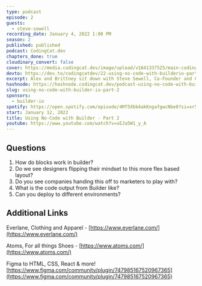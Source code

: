 ```yaml
---
type: podcast
episode: 2
guests:
  - steve-sewell
recording_date: January 4, 2022 1:00 PM
season: 2
published: published
podcast: CodingCat.dev
chapters_done: true
cloudinary_convert: false
cover: https://media.codingcat.dev/image/upload/v1641337525/main-codingcatdev-photo/Builder_io_part2.png
devto: https://dev.to/codingcatdev/22-using-no-code-with-builderio-part-2-38ch
excerpt: Alex and Brittney sit down with Steve Sewell, Co-Founder and CEO of http://builder.io/, to understand how http://builder.io/ is different from other no-code solutions.
hashnode: https://hashnode.codingcat.dev/podcast-using-no-code-with-builder-io-part-2
slug: using-no-code-with-builder-io-part-2
sponsors:
  - builder-io
spotify: https://open.spotify.com/episode/4Mf5Xbb4akKngafgwcNbe0?si=xr5ca4_sTLWbnS4qR51vSA
start: January 12, 2022
title: Using No-Code with Builder - Part 2
youtube: https://www.youtube.com/watch?v=xEJa5W1_y_A
---
```


## Questions

1. How do blocks work in builder?
2. Do we see designers flipping their mindset to this more flex based layout?
3. Do you see companies handing this off to marketers to play with?
4. What is the code output from Builder like?
5. Can you deploy to different environments?

## Additional Links

Everlane, Clothing and Apparel - [https://www.everlane.com/](https://www.everlane.com/)

Atoms, For all things Shoes - [https://www.atoms.com/](https://www.atoms.com/)

Figma to HTML, CSS, React & more! [https://www.figma.com/community/plugin/747985167520967365](https://www.figma.com/community/plugin/747985167520967365)
